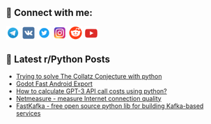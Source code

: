 ## 🔎 Connect with me:
[<img src="https://github.com/bullbesh/bullbesh/blob/main/images/Telegram.png" width="32" height="32" />](https://t.me/bullbesh)
[<img src="https://github.com/bullbesh/bullbesh/blob/main/images/VK.png" width="32" height="32" />](https://vk.com/bullbesh)
[<img src="https://github.com/bullbesh/bullbesh/blob/main/images/Twitter.png" width="32" height="32" />](https://twitter.com/bullbesh1)
[<img src="https://github.com/bullbesh/bullbesh/blob/main/images/Instagram.png" width="32" height="32" />](https://www.instagram.com/bullbesh)
[<img src="https://github.com/bullbesh/bullbesh/blob/main/images/Reddit.png" width="32" height="32" />](https://www.reddit.com/user/bullbesh)
[<img src="https://github.com/bullbesh/bullbesh/blob/main/images/YouTube.png" width="32" height="32" />](https://www.youtube.com/channel/UCtfjRs6uzgq5mfm8S06WTcg)

## 📕 Latest r/Python Posts
<!-- BLOG-POST-LIST:START -->
- [Trying to solve The Collatz Conjecture with python](https://www.reddit.com/r/Python/comments/11pe3qf/trying_to_solve_the_collatz_conjecture_with_python/)
- [Godot Fast Android Export](https://www.reddit.com/r/Python/comments/11pe06l/godot_fast_android_export/)
- [How to calculate GPT-3 API call costs using python?](https://www.reddit.com/r/Python/comments/11pc8pr/how_to_calculate_gpt3_api_call_costs_using_python/)
- [Netmeasure - measure Internet connection quality](https://www.reddit.com/r/Python/comments/11pbn4k/netmeasure_measure_internet_connection_quality/)
- [FastKafka - free open source python lib for building Kafka-based services](https://www.reddit.com/r/Python/comments/11paz9u/fastkafka_free_open_source_python_lib_for/)
<!-- BLOG-POST-LIST:END -->
